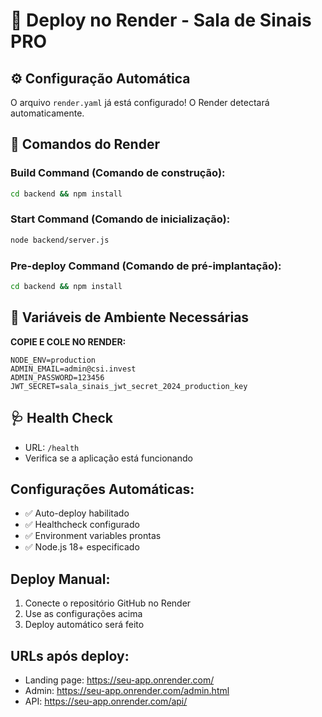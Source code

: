 # 🚀 Deploy no Render - Sala de Sinais PRO

## ⚙️ Configuração Automática
O arquivo `render.yaml` já está configurado! O Render detectará automaticamente.

## 🔧 Comandos do Render

### Build Command (Comando de construção):
```bash
cd backend && npm install
```

### Start Command (Comando de inicialização):
```bash
node backend/server.js
```

### Pre-deploy Command (Comando de pré-implantação):
```bash
cd backend && npm install
```

## 🔐 Variáveis de Ambiente Necessárias

**COPIE E COLE NO RENDER:**
```
NODE_ENV=production
ADMIN_EMAIL=admin@csi.invest
ADMIN_PASSWORD=123456
JWT_SECRET=sala_sinais_jwt_secret_2024_production_key
```

## 🩺 Health Check
- URL: `/health`
- Verifica se a aplicação está funcionando

## Configurações Automáticas:
- ✅ Auto-deploy habilitado
- ✅ Healthcheck configurado
- ✅ Environment variables prontas
- ✅ Node.js 18+ especificado

## Deploy Manual:
1. Conecte o repositório GitHub no Render
2. Use as configurações acima
3. Deploy automático será feito

## URLs após deploy:
- Landing page: https://seu-app.onrender.com/
- Admin: https://seu-app.onrender.com/admin.html
- API: https://seu-app.onrender.com/api/